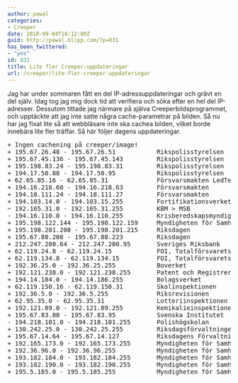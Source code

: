 ```yaml
---
author: pawal
categories:
- Creeper
date: 2010-09-04T16:12:00Z
guid: http://pawal.blipp.com/?p=831
has_been_twittered:
- "yes"
id: 831
title: Lite fler Creeper-uppdateringar
url: /creeper/lite-fler-creeper-uppdateringar
---
```


Jag har under sommaren fått en del IP-adressuppdateringar och grävt en del själv. Idag tog jag mig dock tid att verifiera och söka efter en hel del IP-adresser. Dessutom tittade jag närmare på själva Creeperbildsprogrammet, och upptäckte att jag inte satte några cache-parametrar på bilden. Så nu har jag fixat lite så att webbläsare inte ska cachea bilden, vilket borde innebära lite fler träffar. Så här följer dagens uppdateringar.
<pre>+ Ingen cachening på creeper/image!
+ 195.67.26.48 - 195.67.26.51           Rikspolisstyrelsen
+ 195.67.45.136 - 195.67.45.143         Rikspolisstyrelsen
+ 195.198.83.24 - 195.198.83.31         Rikspolisstyrelsen
+ 194.17.50.88 - 194.17.50.95           Rikspolisstyrelsen
+ 62.65.85.16 - 62.65.85.31             Försvarsmakten LedTek Linköping
+ 194.16.218.60 - 194.16.218.63         Försvarsmakten
+ 194.18.111.24 - 194.18.111.27         Försvarsmakten
+ 194.103.14.0 - 194.103.15.255         Fortifikationsverket
~ 192.165.31.0 - 192.165.31.255         KBM &gt; MSB
- 194.16.110.0 - 194.16.110.255         Krisberedskapsmyndigheten
+ 195.198.122.144 - 195.198.122.159     Myndigheten för Samhällsskydd och Beredskap MSB
+ 195.198.201.208 - 195.198.201.215     Riksdagen
+ 195.67.88.208 - 195.67.88.223         Riksdagen
+ 212.247.200.64 - 212.247.200.95       Sveriges Riksbank
+ 62.119.24.8 - 62.119.24.15            FOI, Totalförsvarets forskningsinstitut
+ 62.119.134.8 - 62.119.134.15          FOI, Totalförsvarets forskningsinstitut
+ 192.36.25.0 - 192.36.25.255           Boverket
+ 192.121.238.0 - 192.121.238.255       Patent och Registreringsverket
+ 194.14.184.0 - 194.14.186.255         Bolagsverket
+ 62.119.150.16 - 62.119.150.31         Skolinspektionen
+ 192.36.5.0 - 192.36.5.255             Riksrevisionen
+ 62.95.35.0 - 62.95.35.31              Lotteriinspektionen
+ 192.121.89.0 - 192.121.89.255         Kemikalieinspektionen
+ 195.67.83.80 - 195.67.83.95           Svenska Institutet
- 194.218.101.0 - 194.218.101.255       Polishögskolan
+ 130.242.25.0 - 130.242.25.255         Riksdagsförvaltningen
+ 195.67.14.64 - 195.67.14.127          Riksdagens Förvaltningskontor
+ 192.165.173.0 - 192.165.173.255       Myndigheten för Samhällsskydd och Beredskap MSB
+ 192.36.96.0 - 192.36.96.255           Myndigheten för Samhällsskydd och Beredskap MSB
+ 193.182.184.0 - 193.182.184.255       Myndigheten för Samhällsskydd och Beredskap MSB
+ 193.182.190.0 - 193.182.190.255       Myndigheten för Samhällsskydd och Beredskap MSB
+ 195.5.185.0 - 195.5.185.255           Myndigheten för Samhällsskydd och Beredskap MSB</pre>